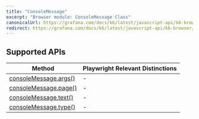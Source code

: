 ```yaml
---
title: "ConsoleMessage"
excerpt: "Browser module: ConsoleMessage Class"
canonicalUrl: https://grafana.com/docs/k6/latest/javascript-api/k6-browser/consolemessage/
redirect: https://grafana.com/docs/k6/latest/javascript-api/k6-browser/consolemessage/
---
```


<BrowserDocsWIP/>

## Supported APIs

| Method | Playwright Relevant Distinctions |
| - |  - |
| <a href="https://playwright.dev/docs/api/class-consolemessage#console-message-args" target="_blank" >consoleMessage.args()</a> | - |
| <a href="https://playwright.dev/docs/api/class-consolemessage#console-message-page" target="_blank" >consoleMessage.page()</a> | - |
| <a href="https://playwright.dev/docs/api/class-consolemessage#console-message-text" target="_blank" >consoleMessage.text()</a> | - |
| <a href="https://playwright.dev/docs/api/class-consolemessage#console-message-type" target="_blank" >consoleMessage.type()</a> | - |
